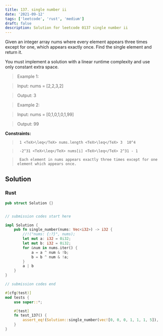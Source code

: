 ```yaml
---
title: 137. single number ii
date: '2021-09-12'
tags: ['leetcode', 'rust', 'medium']
draft: false
description: Solution for leetcode 0137 single number ii
---
```


 

  Given an integer array nums where every element appears three times except for one, which appears exactly once. Find the single element and return it.

  You must implement a solution with a linear runtime complexity and use only constant extra space.

   

 >   Example 1:

 >   Input: nums <TeX>=</TeX> [2,2,3,2]

 >   Output: 3

 >   Example 2:

 >   Input: nums <TeX>=</TeX> [0,1,0,1,0,1,99]

 >   Output: 99

   

  **Constraints:**

  

 >   	1 <TeX>\leq</TeX> nums.length <TeX>\leq</TeX> 3  10^4

 >   	-2^31 <TeX>\leq</TeX> nums[i] <TeX>\leq</TeX> 2^31 - 1

 >   	Each element in nums appears exactly three times except for one element which appears once.


## Solution
### Rust
```rust
pub struct Solution {}


// submission codes start here

impl Solution {
    pub fn single_number(nums: Vec<i32>) -> i32 {
        //!("nums: {:?}", nums);
        let mut a: i32 = 0i32;
        let mut b: i32 = 0i32;
        for &num in nums.iter() {
            a = a ^ num & !b;
            b = b ^ num & !a;
        }
        a | b
    }
}

// submission codes end

#[cfg(test)]
mod tests {
    use super::*;

    #[test]
    fn test_137() {
        assert_eq!(Solution::single_number(vec![0, 0, 0, 1, 1, 1, 5]), 5);
    }
}

```
